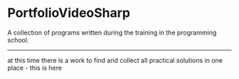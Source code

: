 # PortfolioVideoSharp
A collection of programs written during the training in the programming school.
__________________________________
at this time there is a work to find and collect all practical solutions in one place - this is here
